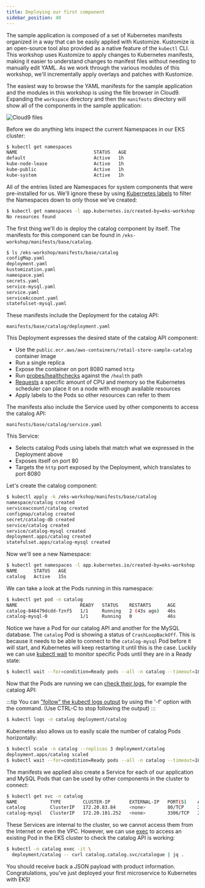 ```yaml
---
title: Deploying our first component
sidebar_position: 40
---
```


The sample application is composed of a set of Kubernetes manifests organized in a way that can be easily applied with Kustomize. Kustomize is an open-source tool also provided as a native feature of the `kubectl` CLI. This workshop uses Kustomize to apply changes to Kubernetes manifests, making it easier to understand changes to manifest files without needing to manually edit YAML. As we work through the various modules of this workshop, we'll incrementally apply overlays and patches with Kustomize.

The easiest way to browse the YAML manifests for the sample application and the modules in this workshop is using the file browser in Cloud9. Expanding the `workspace` directory and then the `manifests` directory will show all of the components in the sample application:

![Cloud9 files](./assets/cloud9-files.png)

Before we do anything lets inspect the current Namespaces in our EKS cluster:

```bash
$ kubectl get namespaces
NAME                            STATUS   AGE
default                         Active   1h
kube-node-lease                 Active   1h
kube-public                     Active   1h
kube-system                     Active   1h
```

All of the entries listed are Namespaces for system components that were pre-installed for us. We'll ignore these by using [Kubernetes labels](https://kubernetes.io/docs/concepts/overview/working-with-objects/labels/) to filter the Namespaces down to only those we've created:

```bash
$ kubectl get namespaces -l app.kubernetes.io/created-by=eks-workshop
No resources found
```

The first thing we'll do is deploy the catalog component by itself. The manifests for this component can be found in `/eks-workshop/manifests/base/catalog`.

```bash
$ ls /eks-workshop/manifests/base/catalog
configMap.yaml
deployment.yaml
kustomization.yaml
namespace.yaml
secrets.yaml
service-mysql.yaml
service.yaml
serviceAccount.yaml
statefulset-mysql.yaml
```

These manifests include the Deployment for the catalog API:

```file
manifests/base/catalog/deployment.yaml
```

This Deployment expresses the desired state of the catalog API component:

* Use the `public.ecr.aws/aws-containers/retail-store-sample-catalog` container image
* Run a single replica
* Expose the container on port 8080 named `http`
* Run [probes/healthchecks](https://kubernetes.io/docs/tasks/configure-pod-container/configure-liveness-readiness-startup-probes/) against the `/health` path
* [Requests](https://kubernetes.io/docs/concepts/configuration/manage-resources-containers/) a specific amount of CPU and memory so the Kubernetes scheduler can place it on a node with enough available resources
* Apply labels to the Pods so other resources can refer to them

The manifests also include the Service used by other components to access the catalog API:

```file
manifests/base/catalog/service.yaml
```

This Service:

* Selects catalog Pods using labels that match what we expressed in the Deployment above
* Exposes itself on port 80
* Targets the `http` port exposed by the Deployment, which translates to port 8080

Let's create the catalog component:

```bash
$ kubectl apply -k /eks-workshop/manifests/base/catalog
namespace/catalog created
serviceaccount/catalog created
configmap/catalog created
secret/catalog-db created
service/catalog created
service/catalog-mysql created
deployment.apps/catalog created
statefulset.apps/catalog-mysql created
```

Now we'll see a new Namespace:

```bash
$ kubectl get namespaces -l app.kubernetes.io/created-by=eks-workshop
NAME      STATUS   AGE
catalog   Active   15s
```

We can take a look at the Pods running in this namespace:

```bash
$ kubectl get pod -n catalog
NAME                       READY   STATUS    RESTARTS      AGE
catalog-846479dcdd-fznf5   1/1     Running   2 (43s ago)   46s
catalog-mysql-0            1/1     Running   0             46s
```

Notice we have a Pod for our catalog API and another for the MySQL database. The `catalog` Pod is showing a status of `CrashLoopBackOff`. This is because it needs to be able to connect to the `catalog-mysql` Pod before it will start, and Kubernetes will keep restarting it until this is the case. Luckily we can use [kubectl wait](https://kubernetes.io/docs/reference/generated/kubectl/kubectl-commands#wait) to monitor specific Pods until they are in a Ready state:

```bash
$ kubectl wait --for=condition=Ready pods --all -n catalog --timeout=180s
```

Now that the Pods are running we can [check their logs](https://kubernetes.io/docs/reference/generated/kubectl/kubectl-commands#logs), for example the catalog API:

:::tip 
You can ["follow" the kubectl logs output](https://kubernetes.io/docs/reference/kubectl/cheatsheet/) by using the '-f' option with the command.  (Use CTRL-C to stop following the output)
:::

```bash
$ kubectl logs -n catalog deployment/catalog
```

Kubernetes also allows us to easily scale the number of catalog Pods horizontally:

```bash
$ kubectl scale -n catalog --replicas 3 deployment/catalog
deployment.apps/catalog scaled
$ kubectl wait --for=condition=Ready pods --all -n catalog --timeout=180s
```

The manifests we applied also create a Service for each of our application and MySQL Pods that can be used by other components in the cluster to connect:

```bash
$ kubectl get svc -n catalog
NAME            TYPE        CLUSTER-IP       EXTERNAL-IP   PORT(S)    AGE
catalog         ClusterIP   172.20.83.84     <none>        80/TCP     2m48s
catalog-mysql   ClusterIP   172.20.181.252   <none>        3306/TCP   2m48s
```

These Services are internal to the cluster, so we cannot access them from the Internet or even the VPC. However, we can use [exec](https://kubernetes.io/docs/tasks/debug/debug-application/get-shell-running-container/) to access an existing Pod in the EKS cluster to check the catalog API is working:

```bash
$ kubectl -n catalog exec -it \
  deployment/catalog -- curl catalog.catalog.svc/catalogue | jq .
```

You should receive back a JSON payload with product information. Congratulations, you've just deployed your first microservice to Kubernetes with EKS!
